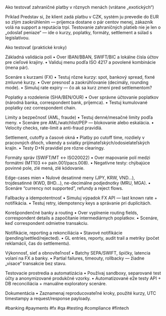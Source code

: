 Ako testovať zahraničné platby v rôznych menách (vrátane „exotických“)

Príklad 
Predstav si, že klient zadá platbu v CZK, systém ju prevedie do EUR so zlým zaokrúhlením — príjemca dostane o pár centov menej, zákazník volá na support a reputácia trpí. Testovanie zahraničných platieb nie je len o „odoslať peniaze“ — ide o kurzy, poplatky, formáty, settlement a súlad s legislatívou.

Ako testovať (praktické kroky)

Základná validácia polí
• Over IBAN/BBAN, SWIFT/BIC a lokálne čísla účtov pre cieľové krajiny.
• Validuj menu podľa ISO 4217 a povolené kombinácie (mena pár).

Scenáre s kurzami (FX)
• Testuj rôzne kurzy: spot, bankový spread, fixné zmluvné kurzy.
• Over presnosť a zaokrúhľovanie (decimály, rounding mode).
• Simuluj rate expiry — čo ak sa kurz zmení pred settlementom?

Poplatky a rozdelenie (SHA/BEN/OUR)
• Over správne účtovanie poplatkov (národná banka, correspondent bank, príjemca).
• Testuj kumulované poplatky cez correspondent chain.

Limity a bezpečnosť (AML, fraude)
• Testuj denné/mesačné limity podľa meny.
• Scenáre pre AML/watchlist/PEP — blokovanie alebo eskalácia.
• Velocity checks, rate-limit a anti-fraud pravidlá.

Settlement, cutoffy a časové okná
• Platby po cutoff time, rozdiely v pracovných dňoch, víkendy a sviatky prijímateľských/odosielateľských krajín.
• Testy D+N pravidiel pre rôzne clearingy.

Formáty správ (SWIFT/MT ↔ ISO20022)
• Over mapovanie polí medzi formátmi (MT103 ↔ pain.001/pacs.008).
• Negatívne testy: chýbajúce povinné pole, zlé mená, zlé kódovanie.

Edge-cases mien
• Nulové desatinné meny (JPY, KRW, VND…), trojdesatinné (KWD, BHD…), ne-decimálne podjednotky (MRU, MGA).
• Scenáre “currency not supported”, refundy a reject flows.

Fallbacky a idempotentnosť
• Simuluj výpadok FX API — last known rate + notifikácia.
• Testuj retry, idempotency keys a správanie pri duplicitách.

Korešpondenčné banky a routing
• Over vyplnenie routing fields, correspondent details a započítanie intermediárnych poplatkov.
• Scenáre, keď correspondent odmietne transakciu.

Notifikácie, reporting a rekonciliácia
• Stavové notifikácie (pending/settled/rejected).
• GL entries, reporty, audit trail a metriky (počet reklamácií, čas do settlementu).

Výkonnosť, sieť a obnoviteľnosť
• Batchy SEPA/SWIFT, špičky, latencia volaní na FX a banky.
• Partial failures, timeouty, rollbacky — žiadne „visace“ transakcie bez stavu.

Testovacie prostredia a automatizácia
• Používaj sandboxy, separované test účty a anonymizované produkčné vzorky.
• Automatizované e2e testy API + DB reconciliácia + manuálne exploratory scenáre.

Dokumentácia
• Zaznamenaj reproducovateľné kroky, použité kurzy, UTC timestampy a request/response payloady.



#banking #payments #fx #qa #testing #compliance #fintech



